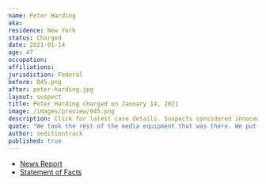 ```yaml
---
name: Peter Harding
aka:
residence: New York
status: Charged
date: 2021-01-14
age: 47
occupation:
affiliations:
jurisdiction: Federal
before: 045.png
after: peter-harding.jpg
layout: suspect
title: Peter Harding charged on January 14, 2021
image: /images/preview/045.png
description: Click for latest case details. Suspects considered innocent until proven guilty.
quote: "We took the rest of the media equipment that was there. We put it into a pile. That was a symbolic gesture."
author: seditiontrack
published: true
---
```


- [News Report](https://www.wgrz.com/article/news/local/cheektowaga-man-wanted-by-fbi-taken-into-custody/71-27ec6dc4-ca4c-429f-b0ae-742493622365)
- [Statement of Facts](https://extremism.gwu.edu/sites/g/files/zaxdzs2191/f/Peter%20Harding%20Statement%20of%20Facts.pdf)
